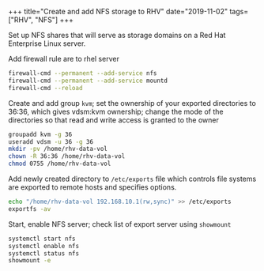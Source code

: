 +++
title="Create and add NFS storage to RHV"
date="2019-11-02"
tags=["RHV", "NFS"]
+++

Set up NFS shares that will serve as storage domains on a Red Hat Enterprise Linux server.

Add firewall rule are to rhel server

```bash
firewall-cmd --permanent --add-service nfs
firewall-cmd --permanent --add-service mountd
firewall-cmd --reload
```

Create and add group `kvm`; set the ownership of your exported directories to 36:36, which gives vdsm:kvm ownership; change the mode of the directories so that read and write access is granted to the owner

```bash
groupadd kvm -g 36
useradd vdsm -u 36 -g 36
mkdir -pv /home/rhv-data-vol
chown -R 36:36 /home/rhv-data-vol
chmod 0755 /home/rhv-data-vol
```

Add newly created directory to `/etc/exports` file which controls file systems are exported to remote hosts and specifies options.

```bash
echo "/home/rhv-data-vol 192.168.10.1(rw,sync)" >> /etc/exports
exportfs -av
```

Start, enable NFS server; check list of export server using `showmount`

```bash
systemctl start nfs
systemctl enable nfs
systemctl status nfs
showmount -e
```
